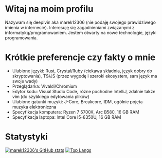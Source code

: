# Witaj na moim profilu
Nazywam się deepivin aka marek12306 (nie podaję swojego prawidziwego imienia w internecie). Interesuję się zagadnieniami związanymi z informatyką/programowaniem. Jestem otwarty na nowe technologie, języki programowania.

# Krótkie preferencje czy fakty o mnie
- Ulubione języki: Rust, Crystal/Ruby (ciekawa składnia, język dobry do skryptowania), TS/JS (przez wygodę i szeroki ekosystem, sam język ma swoje wady)
- Przeglądarka: Vivaldi/Chromium
- Edytor kodu: Visual Studio Code, różne pochodne IntelliJ, zdalnie także vim (do szybkiego edytowania plików)
- Ulubione gatunki muzyki: J-Core, Breakcore, IDM, ogólnie pojęta muzyka elektroniczna
- Specyfikacja komputera: Ryzen 7 5700X, Arc B580, 16 GB RAM
- Specyfikacja laptopa: Intel Core i5-8350U, 16 GB RAM

# Statystyki
[![marek12306's GitHub stats](https://github-readme-stats.vercel.app/api?username=marek12306)](https://github.com/anuraghazra/github-readme-stats) 
[![Top Langs](https://github-readme-stats.vercel.app/api/top-langs/?username=marek12306&layout=compact)](https://github.com/anuraghazra/github-readme-stats)
